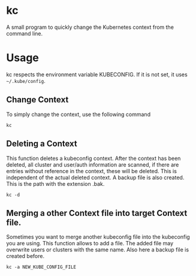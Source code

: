 # kc

A small program to quickly change the Kubernetes context from the command line.
# Usage

kc respects the environment variable KUBECONFIG. If it is not set, it uses `~/.kube/config`. 
## Change Context

To simply change the context, use the following command
```
kc
```

## Deleting a Context

This function deletes a kubeconfig context. After the context has been deleted, all cluster 
and user/auth information are scanned, if there are entries without reference in the context, 
these will be deleted. This is independent of the actual deleted context.
A backup file is also created. This is the path with the extension .bak. 

```
kc -d
```

## Merging a other Context file into target Context file.

Sometimes you want to merge another kubeconfig file into the kubeconfig you are using. 
This function allows to add a file. The added file may overwrite users or clusters with 
the same name. Also here a backup file is created before. 

```
kc -a NEW_KUBE_CONFIG_FILE
```
